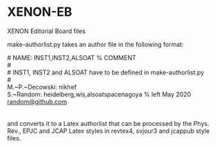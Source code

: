 # XENON-EB
XENON Editorial Board files

make-authorlist.py takes an author file in the following format:<br>

\# NAME: INST1,INST2,ALSOAT    % COMMENT<br>
\#<br>
\# INST1, INST2 and ALSOAT have to be defined in make-authorlist.py<br>
\#<br>
M.~P.~Decowski: nikhef<br>
S.~Random: heidelberg,wis,alsoatspacenagoya	% left May 2020 random@github.com<br>
<br>
<br>
and converts it to a Latex authorlist that can be processed by the Phys. Rev., EPJC and JCAP
Latex styles in revtex4, svjour3 and jcappub style files. 

